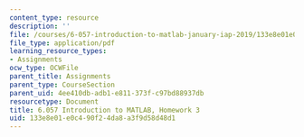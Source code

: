 ```yaml
---
content_type: resource
description: ''
file: /courses/6-057-introduction-to-matlab-january-iap-2019/133e8e01e0c490f24da8a3f9d58d48d1_MIT6_057IAP19_hw3.pdf
file_type: application/pdf
learning_resource_types:
- Assignments
ocw_type: OCWFile
parent_title: Assignments
parent_type: CourseSection
parent_uid: 4ee410db-adb1-e811-373f-c97bd88937db
resourcetype: Document
title: 6.057 Introduction to MATLAB, Homework 3
uid: 133e8e01-e0c4-90f2-4da8-a3f9d58d48d1
---
```

